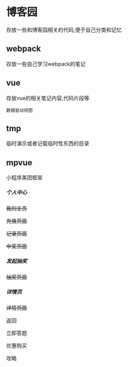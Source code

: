 # 博客园
存放一些和博客园相关的代码,便于自己分类和记忆

## webpack
存放一些自己学习webpack的笔记

## vue
存放vue的相关笔记内容,代码片段等

```
数据驱动视图
```



## tmp
临时演示或者记载临时性东西的目录

##  mpvue
小程序美团框架

##### 个人中心

~~我的主页~~

~~充值页面~~

~~记录页面~~

~~中奖页面~~



##### 发起抽奖

~~抽奖页面~~



##### 详情页

~~详情页面~~

返回

立即答题

优惠购买

攻略







